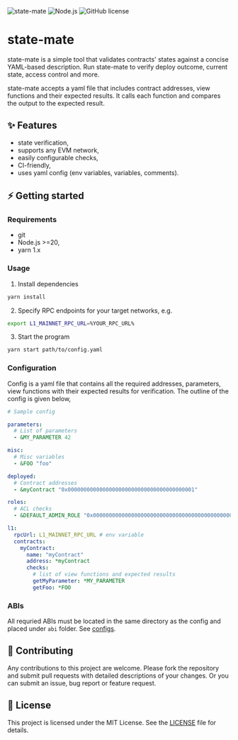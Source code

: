 <div>
    <img alt="state-mate" src="https://img.shields.io/badge/dynamic/json?url=https%3A%2F%2Fraw.githubusercontent.com%2Flidofinance%2Fstate-mate%2Fmain%2Fpackage.json&query=%24.version&label=state-mate&labelColor=white&color=green"/>
    <img alt="Node.js" src="https://img.shields.io/badge/dynamic/json?url=https%3A%2F%2Fraw.githubusercontent.com%2Flidofinance%2Fstate-mate%2Fmain%2Fpackage.json&query=%24.engines.node&style=flat&label=node.js&labelColor=rgb(62%2C%20109%2C%2026)&color=white"/>
    <img alt="GitHub license" src="https://img.shields.io/github/license/lidofinance/state-mate?labelColor=orange&color=white"/>
</div>

# state-mate

state-mate is a simple tool that validates contracts' states against a concise YAML-based description. Run state-mate to verify deploy outcome, current state, access control and more.

state-mate accepts a yaml file that includes contract addresses, view functions and their expected results. It calls each function and compares the output to the expected result.

## ✨ Features

- state verification,
- supports any EVM network,
- easily configurable checks,
- CI-friendly,
- uses yaml config (env variables, variables, comments).

## ⚡ Getting started

### Requirements

- git
- Node.js >=20,
- yarn 1.x

### Usage

1. Install dependencies

```sh
yarn install
```

2. Specify RPC endpoints for your target networks, e.g.

```sh
export L1_MAINNET_RPC_URL=%YOUR_RPC_URL%
```

3. Start the program

```sh
yarn start path/to/config.yaml
```

### Configuration

Config is a yaml file that contains all the required addresses, parameters, view functions with their expected results for verification. The outline of the config is given below,

```yaml
# Sample config

parameters:
  # List of parameters
  - &MY_PARAMETER 42

misc:
  # Misc variables
  - &FOO "foo"

deployed:
  # Contract addresses
  - &myContract "0x0000000000000000000000000000000000000001"

roles:
  # ACL checks
  - &DEFAULT_ADMIN_ROLE "0x0000000000000000000000000000000000000000000000000000000000000000"

l1:
  rpcUrl: L1_MAINNET_RPC_URL # env variable
  contracts:
    myContract:
      name: "myContract"
      address: *myContract
      checks:
        # list of view functions and expected results
        getMyParameter: *MY_PARAMETER
        getFoo: *FOO
```

### ABIs

All requried ABIs must be located in the same directory as the config and placed under `abi` folder. See [configs](/configs/).

## 🔧 Contributing

Any contributions to this project are welcome. Please fork the repository and submit pull requests with detailed descriptions of your changes. Or you can submit an issue, bug report or feature request.

## 📃 License

This project is licensed under the MIT License. See the [LICENSE](/LICENSE) file for details.
